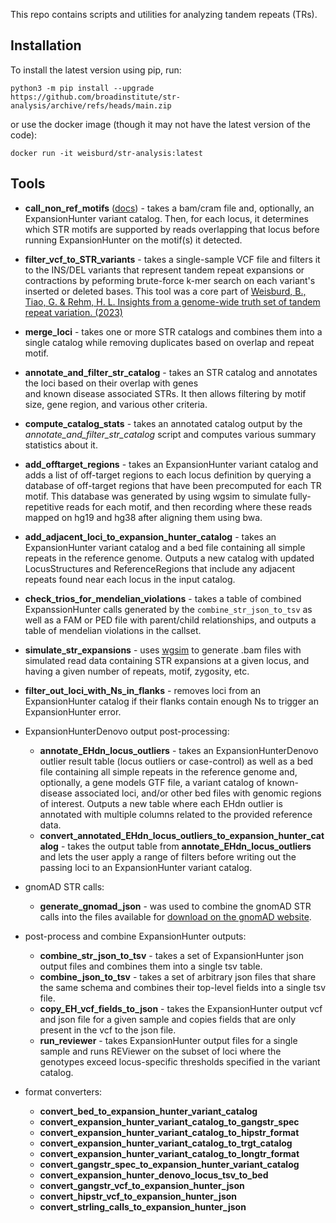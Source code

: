 This repo contains scripts and utilities for analyzing tandem repeats (TRs). 

## Installation

To install the latest version using pip, run:

```
python3 -m pip install --upgrade https://github.com/broadinstitute/str-analysis/archive/refs/heads/main.zip
```

or use the docker image (though it may not have the latest version of the code):

```
docker run -it weisburd/str-analysis:latest
```

## Tools

  * **call_non_ref_motifs** ([docs](https://github.com/broadinstitute/str-analysis/blob/main/docs/call_non_ref_motifs.md)) - takes a bam/cram file and, optionally, an ExpansionHunter variant catalog. Then, for each 
    locus, it determines which STR motifs are supported by reads overlapping that locus before running ExpansionHunter on the motif(s) it detected. 
  * **filter_vcf_to_STR_variants** - takes a single-sample VCF file and filters it to the INS/DEL variants that represent
    tandem repeat expansions or contractions by peforming brute-force k-mer search on each variant's inserted or deleted 
    bases. This tool was a core part of [Weisburd, B., Tiao, G. & Rehm, H. L. Insights from a genome-wide truth set of tandem repeat variation. (2023)](https://www.biorxiv.org/content/10.1101/2023.05.05.539588v1)
  * **merge_loci** - takes one or more STR catalogs and combines them into a single catalog while removing
    duplicates based on overlap and repeat motif. 
  * **annotate_and_filter_str_catalog** - takes an STR catalog and annotates the loci based on their overlap with genes  
    and known disease associated STRs. It then allows filtering by motif size, gene region, and various other criteria.
  * **compute_catalog_stats** - takes an annotated catalog output by the *annotate_and_filter_str_catalog* script and 
    computes various summary statistics about it.
  * **add_offtarget_regions** - takes an ExpansionHunter variant catalog and adds a list of off-target regions to each
    locus definition by querying a database of off-target regions that have been precomputed for each TR motif.
    This database was generated by using wgsim to simulate fully-repetitive reads for each motif, and then recording
    where these reads mapped on hg19 and hg38 after aligning them using bwa. 
  * **add_adjacent_loci_to_expansion_hunter_catalog** - takes an ExpansionHunter variant catalog and a bed file containing 
    all simple repeats in the reference genome. Outputs a new catalog with updated LocusStructures and ReferenceRegions 
    that include any adjacent repeats found near each locus in the input catalog.   
  * **check_trios_for_mendelian_violations** - takes a table of combined ExpanssionHunter calls generated by the `combine_str_json_to_tsv`
    as well as a FAM or PED file with parent/child relationships, and outputs a table of mendelian violations in the callset.
  * **simulate_str_expansions** - uses [wgsim](https://github.com/hammer/wgsim) to generate .bam files with simulated read data containing STR expansions 
    at a given locus, and having a given number of repeats, motif, zygosity, etc.
  * **filter_out_loci_with_Ns_in_flanks** - removes loci from an ExpansionHunter catalog if their flanks contain enough Ns to trigger an ExpansionHunter error.


* ExpansionHunterDenovo output post-processing:
  * **annotate_EHdn_locus_outliers** - takes an ExpansionHunterDenovo outlier result table (locus outliers or case-control)
    as well as a bed file containing all simple repeats in the reference genome and, optionally, a gene models GTF file, 
    a variant catalog of known-disease associated loci, and/or other bed files with genomic regions of interest. 
    Outputs a new table where each EHdn outlier is annotated with multiple columns related to the provided reference data.
  * **convert_annotated_EHdn_locus_outliers_to_expansion_hunter_catalog** - takes the output table from 
    **annotate_EHdn_locus_outliers** and lets the user apply a range of filters before 
    writing out the passing loci to an ExpansionHunter variant catalog.


* gnomAD STR calls:
  * **generate_gnomad_json** - was used to combine the gnomAD STR calls into the files
    available for [download on the gnomAD website](https://gnomad.broadinstitute.org/downloads#v3-short-tandem-repeats).


* post-process and combine ExpansionHunter outputs:
  * **combine_str_json_to_tsv** - takes a set of ExpansionHunter json output files and combines them into a single tsv table.
  * **combine_json_to_tsv** - takes a set of arbitrary json files that share the same schema and combines their top-level fields into a single tsv file.
  * **copy_EH_vcf_fields_to_json** - takes the ExpansionHunter output vcf and json file for a given sample and copies fields that are only present in the vcf to the json file.
  * **run_reviewer** - takes ExpansionHunter output files for a single sample and runs REViewer on the subset of loci where the genotypes exceed locus-specific thresholds specified in the variant catalog. 

* format converters:
  * **convert_bed_to_expansion_hunter_variant_catalog** 
  * **convert_expansion_hunter_variant_catalog_to_gangstr_spec** 
  * **convert_expansion_hunter_variant_catalog_to_hipstr_format**
  * **convert_expansion_hunter_variant_catalog_to_trgt_catalog**
  * **convert_expansion_hunter_variant_catalog_to_longtr_format**
  * **convert_gangstr_spec_to_expansion_hunter_variant_catalog**
  * **convert_expansion_hunter_denovo_locus_tsv_to_bed**
  * **convert_gangstr_vcf_to_expansion_hunter_json** 
  * **convert_hipstr_vcf_to_expansion_hunter_json**
  * **convert_strling_calls_to_expansion_hunter_json**


